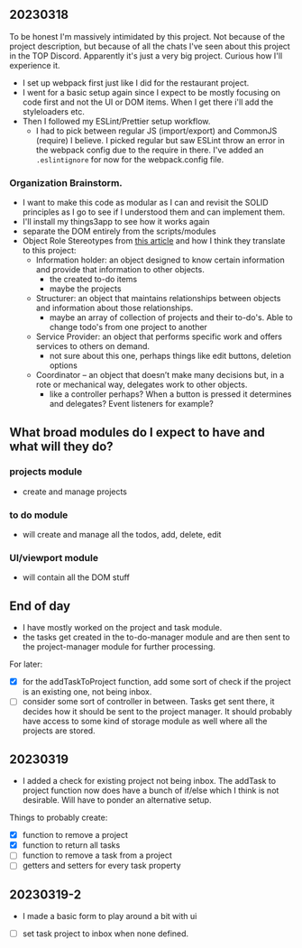 ## 20230318

To be honest I'm massively intimidated by this project. Not because of the project description, but because of all the chats I've seen about this project in the TOP Discord. Apparently it's just a very big project. Curious how I'll experience it.

- I set up webpack first just like I did for the restaurant project.
- I went for a basic setup again since I expect to be mostly focusing on code first and not the UI or DOM items. When I get there i'll add the styleloaders etc.
- Then I followed my ESLint/Prettier setup workflow.
  - I had to pick between regular JS (import/export) and CommonJS (require) I believe. I picked regular but saw ESLint throw an error in the webpack config due to the require in there. I've added an `.eslintignore` for now for the webpack.config file.

### Organization Brainstorm.
- I want to make this code as modular as I can and revisit the SOLID principles as I go to see if I understood them and can implement them.
- I'll install my things3app to see how it works again
- separate the DOM entirely from the scripts/modules
- Object Role Stereotypes from [this article](http://aspiringcraftsman.com/2011/12/08/solid-javascript-single-responsibility-principle/) and how I think they translate to this project:
  - Information holder: an object designed to know certain information and provide that information to other objects.
    - the created to-do items
    - maybe the projects
  - Structurer: an object that maintains relationships between objects and information about those relationships.
    - maybe an array of collection of projects and their to-do's. Able to change todo's from one project to another
  - Service Provider: an object that performs specific work and offers services to others on demand.
    - not sure about this one, perhaps things like edit buttons, deletion options
  - Coordinator – an object that doesn’t make many decisions but, in a rote or mechanical way, delegates work to other objects.
    - like a controller perhaps? When a button is pressed it determines and delegates? Event listeners for example?

## What broad modules do I expect to have and what will they do?

### projects module
- create and manage projects 

### to do module
- will create and manage all the todos, add, delete, edit

### UI/viewport module
- will contain all the DOM stuff

## End of day
- I have mostly worked on the project and task module.
- the tasks get created in the to-do-manager module and are then sent to the project-manager module for further processing.

For later: 
- [x] for the addTaskToProject function, add some sort of check if the project is an existing one, not being inbox.
- [ ] consider some sort of controller in between. Tasks get sent there, it decides how it should be sent to the project manager. It should probably have access to some kind of storage module as well where all the projects are stored.

## 20230319 
- I added a check for existing project not being inbox. The addTask to project function now does have a bunch of if/else which I think is not desirable. Will have to ponder an alternative setup. 

Things to probably create:
- [x] function to remove a project
- [x] function to return all tasks
- [ ] function to remove a task from a project
- [ ] getters and setters for every task property

## 20230319-2
- I made a basic form to play around a bit with ui 
- [ ] set task project to inbox when none defined.